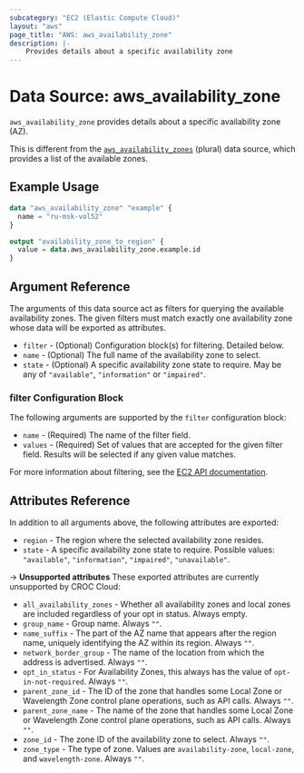 ```yaml
---
subcategory: "EC2 (Elastic Compute Cloud)"
layout: "aws"
page_title: "AWS: aws_availability_zone"
description: |-
    Provides details about a specific availability zone
---
```


# Data Source: aws_availability_zone

`aws_availability_zone` provides details about a specific availability zone (AZ).

This is different from the [`aws_availability_zones`][tf-availability-zones] (plural) data source,
which provides a list of the available zones.

[tf-availability-zones]: availability_zones.html

## Example Usage

```terraform
data "aws_availability_zone" "example" {
  name = "ru-msk-vol52"
}

output "availability_zone_to_region" {
  value = data.aws_availability_zone.example.id
}
```

## Argument Reference

The arguments of this data source act as filters for querying the available
availability zones. The given filters must match exactly one availability
zone whose data will be exported as attributes.

* `filter` - (Optional) Configuration block(s) for filtering. Detailed below.
* `name` - (Optional) The full name of the availability zone to select.
* `state` - (Optional) A specific availability zone state to require. May be any of `"available"`, `"information"` or `"impaired"`.

### filter Configuration Block

The following arguments are supported by the `filter` configuration block:

* `name` - (Required) The name of the filter field.
* `values` - (Required) Set of values that are accepted for the given filter field. Results will be selected if any given value matches.

For more information about filtering, see the [EC2 API documentation][describe-azs].

[describe-azs]: https://docs.cloud.croc.ru/en/api/ec2/placements/DescribeAvailabilityZones.html

## Attributes Reference

In addition to all arguments above, the following attributes are exported:

* `region` - The region where the selected availability zone resides.
* `state` - A specific availability zone state to require. Possible values: `"available"`, `"information"`, `"impaired"`, `"unavailable"`.

->  **Unsupported attributes**
These exported attributes are currently unsupported by CROC Cloud:

* `all_availability_zones` - Whether all availability zones and local zones are included regardless of your opt in status. Always empty.
* `group_name` - Group name. Always `""`.
* `name_suffix` - The part of the AZ name that appears after the region name, uniquely identifying the AZ within its region. Always `""`.
* `network_border_group` - The name of the location from which the address is advertised. Always `""`.
* `opt_in_status` - For Availability Zones, this always has the value of `opt-in-not-required`. Always `""`.
* `parent_zone_id` - The ID of the zone that handles some Local Zone or Wavelength Zone control plane operations, such as API calls. Always `""`.
* `parent_zone_name` - The name of the zone that handles some Local Zone or Wavelength Zone control plane operations, such as API calls.  Always `""`.
* `zone_id` - The zone ID of the availability zone to select.  Always `""`.
* `zone_type` - The type of zone. Values are `availability-zone`, `local-zone`, and `wavelength-zone`. Always `""`.
